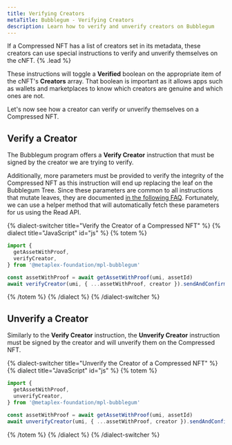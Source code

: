 ```yaml
---
title: Verifying Creators
metaTitle: Bubblegum - Verifying Creators
description: Learn how to verify and unverify creators on Bubblegum
---
```


If a Compressed NFT has a list of creators set in its metadata, these creators can use special instructions to verify and unverify themselves on the cNFT. {% .lead %}

These instructions will toggle a **Verified** boolean on the appropriate item of the cNFT's **Creators** array. That boolean is important as it allows apps such as wallets and marketplaces to know which creators are genuine and which ones are not.

Let's now see how a creator can verify or unverify themselves on a Compressed NFT.

## Verify a Creator

The Bubblegum program offers a **Verify Creator** instruction that must be signed by the creator we are trying to verify.

Additionally, more parameters must be provided to verify the integrity of the Compressed NFT as this instruction will end up replacing the leaf on the Bubblegum Tree. Since these parameters are common to all instructions that mutate leaves, they are documented [in the following FAQ](/bubblegum/faq#replace-leaf-instruction-arguments). Fortunately, we can use a helper method that will automatically fetch these parameters for us using the Read API.

{% dialect-switcher title="Verify the Creator of a Compressed NFT" %}
{% dialect title="JavaScript" id="js" %}
{% totem %}

```ts
import {
  getAssetWithProof,
  verifyCreator,
} from '@metaplex-foundation/mpl-bubblegum'

const assetWithProof = await getAssetWithProof(umi, assetId)
await verifyCreator(umi, { ...assetWithProof, creator }).sendAndConfirm(umi)
```

{% /totem %}
{% /dialect %}
{% /dialect-switcher %}

## Unverify a Creator

Similarly to the **Verify Creator** instruction, the **Unverify Creator** instruction must be signed by the creator and will unverify them on the Compressed NFT.

{% dialect-switcher title="Unverify the Creator of a Compressed NFT" %}
{% dialect title="JavaScript" id="js" %}
{% totem %}

```ts
import {
  getAssetWithProof,
  unverifyCreator,
} from '@metaplex-foundation/mpl-bubblegum'

const assetWithProof = await getAssetWithProof(umi, assetId)
await unverifyCreator(umi, { ...assetWithProof, creator }).sendAndConfirm(umi)
```

{% /totem %}
{% /dialect %}
{% /dialect-switcher %}
